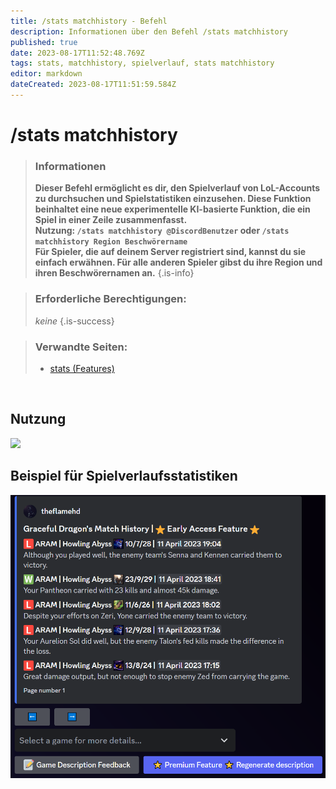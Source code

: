 ```yaml
---
title: /stats matchhistory - Befehl
description: Informationen über den Befehl /stats matchhistory
published: true
date: 2023-08-17T11:52:48.769Z
tags: stats, matchhistory, spielverlauf, stats matchhistory
editor: markdown
dateCreated: 2023-08-17T11:51:59.584Z
---
```


# /stats matchhistory

>### Informationen
>**Dieser Befehl ermöglicht es dir, den Spielverlauf von LoL-Accounts zu durchsuchen und Spielstatistiken einzusehen. Diese Funktion beinhaltet eine neue experimentelle KI-basierte Funktion, die ein Spiel in einer Zeile zusammenfasst.** <br>
>**Nutzung: `/stats matchhistory @DiscordBenutzer` oder `/stats matchhistory Region Beschwörername`** <br>
**Für Spieler, die auf deinem Server registriert sind, kannst du sie einfach erwähnen. Für alle anderen Spieler gibst du ihre Region und ihren Beschwörernamen an.**
>{.is-info}

>### Erforderliche Berechtigungen:
> *keine*
>{.is-success}

>### Verwandte Seiten:
>-   [stats (Features)](https://wiki.zoe-discord-bot.ch/en/commands/stats)

<br>

## Nutzung

![](/new_stats_matchhistory.gif)
<br>

## Beispiel für Spielverlaufsstatistiken

![](/new_stats_matchhistory_standard_cropped.png)